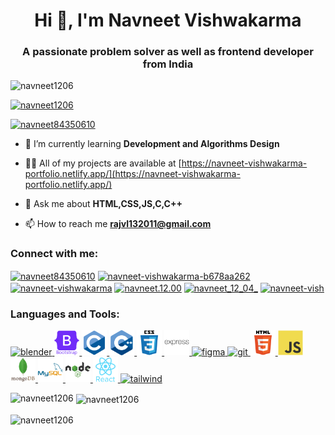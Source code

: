 <h1 align="center">Hi 👋, I'm Navneet Vishwakarma</h1>
<h3 align="center">A passionate problem solver as well as frontend developer from India</h3>

<p align="left"> <img src="https://komarev.com/ghpvc/?username=navneet1206&label=Profile%20views&color=0e75b6&style=flat" alt="navneet1206" /> </p>

<p align="left"> <a href="https://github.com/ryo-ma/github-profile-trophy"><img src="https://github-profile-trophy.vercel.app/?username=navneet1206" alt="navneet1206" /></a> </p>

<p align="left"> <a href="https://twitter.com/navneet84350610" target="blank"><img src="https://img.shields.io/twitter/follow/navneet84350610?logo=twitter&style=for-the-badge" alt="navneet84350610" /></a> </p>

- 🌱 I’m currently learning **Development and Algorithms Design**

- 👨‍💻 All of my projects are available at [https://navneet-vishwakarma-portfolio.netlify.app/](https://navneet-vishwakarma-portfolio.netlify.app/)

- 💬 Ask me about **HTML,CSS,JS,C,C++**

- 📫 How to reach me **rajvl132011@gmail.com**

<h3 align="left">Connect with me:</h3>
<p align="left">
<a href="https://twitter.com/navneet84350610" target="blank"><img align="center" src="https://raw.githubusercontent.com/rahuldkjain/github-profile-readme-generator/master/src/images/icons/Social/twitter.svg" alt="navneet84350610" height="30" width="40" /></a>
<a href="https://linkedin.com/in/navneet-vishwakarma-b678aa262" target="blank"><img align="center" src="https://raw.githubusercontent.com/rahuldkjain/github-profile-readme-generator/master/src/images/icons/Social/linked-in-alt.svg" alt="navneet-vishwakarma-b678aa262" height="30" width="40" /></a>
<a href="https://stackoverflow.com/users/navneet-vishwakarma" target="blank"><img align="center" src="https://raw.githubusercontent.com/rahuldkjain/github-profile-readme-generator/master/src/images/icons/Social/stack-overflow.svg" alt="navneet-vishwakarma" height="30" width="40" /></a>
<a href="https://fb.com/navneet.12.00" target="blank"><img align="center" src="https://raw.githubusercontent.com/rahuldkjain/github-profile-readme-generator/master/src/images/icons/Social/facebook.svg" alt="navneet.12.00" height="30" width="40" /></a>
<a href="https://instagram.com/navneet_12_04_" target="blank"><img align="center" src="https://raw.githubusercontent.com/rahuldkjain/github-profile-readme-generator/master/src/images/icons/Social/instagram.svg" alt="navneet_12_04_" height="30" width="40" /></a>
<a href="https://www.leetcode.com/navneet-vish" target="blank"><img align="center" src="https://raw.githubusercontent.com/rahuldkjain/github-profile-readme-generator/master/src/images/icons/Social/leet-code.svg" alt="navneet-vish" height="30" width="40" /></a>
</p>

<h3 align="left">Languages and Tools:</h3>
<p align="left"> <a href="https://www.blender.org/" target="_blank" rel="noreferrer"> <img src="https://download.blender.org/branding/community/blender_community_badge_white.svg" alt="blender" width="40" height="40"/> </a> <a href="https://getbootstrap.com" target="_blank" rel="noreferrer"> <img src="https://raw.githubusercontent.com/devicons/devicon/master/icons/bootstrap/bootstrap-plain-wordmark.svg" alt="bootstrap" width="40" height="40"/> </a> <a href="https://www.cprogramming.com/" target="_blank" rel="noreferrer"> <img src="https://raw.githubusercontent.com/devicons/devicon/master/icons/c/c-original.svg" alt="c" width="40" height="40"/> </a> <a href="https://www.w3schools.com/cpp/" target="_blank" rel="noreferrer"> <img src="https://raw.githubusercontent.com/devicons/devicon/master/icons/cplusplus/cplusplus-original.svg" alt="cplusplus" width="40" height="40"/> </a> <a href="https://www.w3schools.com/css/" target="_blank" rel="noreferrer"> <img src="https://raw.githubusercontent.com/devicons/devicon/master/icons/css3/css3-original-wordmark.svg" alt="css3" width="40" height="40"/> </a> <a href="https://expressjs.com" target="_blank" rel="noreferrer"> <img src="https://raw.githubusercontent.com/devicons/devicon/master/icons/express/express-original-wordmark.svg" alt="express" width="40" height="40"/> </a> <a href="https://www.figma.com/" target="_blank" rel="noreferrer"> <img src="https://www.vectorlogo.zone/logos/figma/figma-icon.svg" alt="figma" width="40" height="40"/> </a> <a href="https://git-scm.com/" target="_blank" rel="noreferrer"> <img src="https://www.vectorlogo.zone/logos/git-scm/git-scm-icon.svg" alt="git" width="40" height="40"/> </a> <a href="https://www.w3.org/html/" target="_blank" rel="noreferrer"> <img src="https://raw.githubusercontent.com/devicons/devicon/master/icons/html5/html5-original-wordmark.svg" alt="html5" width="40" height="40"/> </a> <a href="https://developer.mozilla.org/en-US/docs/Web/JavaScript" target="_blank" rel="noreferrer"> <img src="https://raw.githubusercontent.com/devicons/devicon/master/icons/javascript/javascript-original.svg" alt="javascript" width="40" height="40"/> </a> <a href="https://www.mongodb.com/" target="_blank" rel="noreferrer"> <img src="https://raw.githubusercontent.com/devicons/devicon/master/icons/mongodb/mongodb-original-wordmark.svg" alt="mongodb" width="40" height="40"/> </a> <a href="https://www.mysql.com/" target="_blank" rel="noreferrer"> <img src="https://raw.githubusercontent.com/devicons/devicon/master/icons/mysql/mysql-original-wordmark.svg" alt="mysql" width="40" height="40"/> </a> <a href="https://nodejs.org" target="_blank" rel="noreferrer"> <img src="https://raw.githubusercontent.com/devicons/devicon/master/icons/nodejs/nodejs-original-wordmark.svg" alt="nodejs" width="40" height="40"/> </a> <a href="https://reactjs.org/" target="_blank" rel="noreferrer"> <img src="https://raw.githubusercontent.com/devicons/devicon/master/icons/react/react-original-wordmark.svg" alt="react" width="40" height="40"/> </a> <a href="https://tailwindcss.com/" target="_blank" rel="noreferrer"> <img src="https://www.vectorlogo.zone/logos/tailwindcss/tailwindcss-icon.svg" alt="tailwind" width="40" height="40"/> </a> </p>

<p><img align="left" src="https://github-readme-stats.vercel.app/api/top-langs?username=navneet1206&show_icons=true&locale=en&layout=compact" alt="navneet1206" /></p>

<p>&nbsp;<img align="center" src="https://github-readme-stats.vercel.app/api?username=navneet1206&show_icons=true&locale=en" alt="navneet1206" /></p>

<p><img align="center" src="https://github-readme-streak-stats.herokuapp.com/?user=navneet1206&" alt="navneet1206" /></p>

